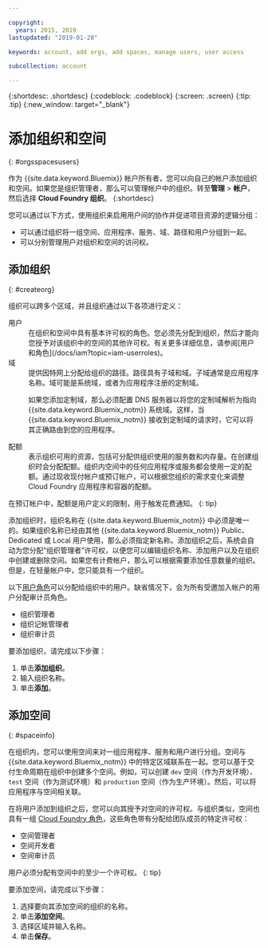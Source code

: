 ```yaml
---

copyright:
  years: 2015, 2019
lastupdated: "2019-01-28"

keywords: account, add orgs, add spaces, manage users, user access

subcollection: account

---
```


{:shortdesc: .shortdesc}
{:codeblock: .codeblock}
{:screen: .screen}
{:tip: .tip}
{:new_window: target="_blank"}

# 添加组织和空间
{: #orgsspacesusers}

作为 {{site.data.keyword.Bluemix}} 帐户所有者，您可以向自己的帐户添加组织和空间。如果您是组织管理者，那么可以管理帐户中的组织。转至**管理** > **帐户**，然后选择 **Cloud Foundry 组织**。
{:shortdesc}

您可以通过以下方式，使用组织来启用用户间的协作并促进项目资源的逻辑分组：

   * 可以通过组织将一组空间、应用程序、服务、域、路径和用户分组到一起。
   * 可以分别管理用户对组织和空间的访问权。

## 添加组织
{: #createorg}

组织可以跨多个区域，并且组织通过以下各项进行定义：

<dl>
<dt>用户</dt>
<dd>在组织和空间中具有基本许可权的角色。您必须先分配到组织，然后才能向您授予对该组织中的空间的其他许可权。有关更多详细信息，请参阅[用户和角色](/docs/iam?topic=iam-userroles)。</dd>
<dt>域</dt>
<dd>提供因特网上分配给组织的路径。路径具有子域和域。子域通常是应用程序名称。域可能是系统域，或者为应用程序注册的定制域。<br/>
<p>如果您添加定制域，那么必须配置 DNS 服务器以将您的定制域解析为指向 {{site.data.keyword.Bluemix_notm}} 系统域。这样，当 {{site.data.keyword.Bluemix_notm}} 接收到定制域的请求时，它可以将其正确路由到您的应用程序。</p></dd>
<dt>配额</dt>
<dd>表示组织可用的资源，包括可分配供组织使用的服务数和内存量。在创建组织时会分配配额。组织内空间中的任何应用程序或服务都会使用一定的配额。通过现收现付帐户或预订帐户，可以根据您组织的需求变化来调整 Cloud Foundry 应用程序和容器的配额。</dd>
</dl>

在预订帐户中，配额是用户定义的限制，用于触发花费通知。
{: tip}

添加组织时，组织名称在 {{site.data.keyword.Bluemix_notm}} 中必须是唯一的。如果组织名称已经由其他 {{site.data.keyword.Bluemix_notm}} Public、Dedicated 或 Local 用户使用，那么必须指定新名称。添加组织之后，系统会自动为您分配“组织管理者”许可权，以便您可以编辑组织名称、添加用户以及在组织中创建或删除空间。如果您有计费帐户，那么可以根据需要添加任意数量的组织。但是，在轻量帐户中，您只能具有一个组织。

以下[用户角色](/docs/iam?topic=iam-userroles)可以分配给组织中的用户。缺省情况下，会为所有受邀加入帐户的用户分配审计员角色。

   * 组织管理者
   * 组织记帐管理者
   * 组织审计员

要添加组织，请完成以下步骤：

  1. 单击**添加组织**。
  2. 输入组织名称。  
  3. 单击**添加**。

<!-- Add info on Manage infrastructure option under a space -->

## 添加空间
{: #spaceinfo}

在组织内，您可以使用空间来对一组应用程序、服务和用户进行分组。空间与 {{site.data.keyword.Bluemix_notm}} 中的特定区域联系在一起。您可以基于交付生命周期在组织中创建多个空间。例如，可以创建 `dev` 空间（作为开发环境）、`test` 空间（作为测试环境）和 `production` 空间（作为生产环境）。然后，可以将应用程序与空间相关联。

在将用户添加到组织之后，您可以向其授予对空间的许可权。与组织类似，空间也具有一组 [Cloud Foundry 角色](/docs/iam?topic=iam-cfroles)，这些角色带有分配给团队成员的特定许可权：

  * 空间管理者
  * 空间开发者
  * 空间审计员

用户必须分配有空间中的至少一个许可权。
{: tip}

要添加空间，请完成以下步骤：

  1. 选择要向其添加空间的组织的名称。
  2. 单击**添加空间**。
  3. 选择区域并输入名称。
  4. 单击**保存**。
